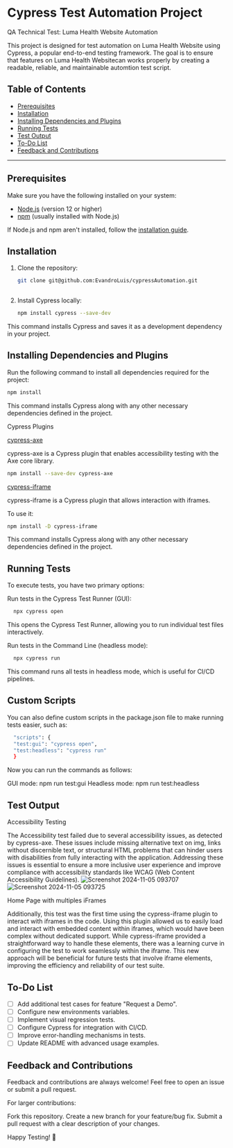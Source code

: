 # Cypress Test Automation Project

QA Technical Test: Luma Health Website Automation

This project is designed for test automation on Luma Health Website using Cypress, a popular end-to-end testing framework. The goal is to ensure that features on Luma Health Websitecan works properly by creating a readable, reliable, and maintainable automtion test script.



## Table of Contents

- [Prerequisites](#prerequisites)
- [Installation](#installation)
- [Installing Dependencies and Plugins](#installing-dependencies)
- [Running Tests](#running-tests)
- [Test Output](#test-output)
- [To-Do List](#to-do-list)
- [Feedback and Contributions](#feedback-and-contributions)

---

## Prerequisites

Make sure you have the following installed on your system:
- [Node.js](https://nodejs.org/) (version 12 or higher)
- [npm](https://www.npmjs.com/) (usually installed with Node.js)

If Node.js and npm aren't installed, follow the [installation guide](https://docs.npmjs.com/downloading-and-installing-node-js-and-npm).

## Installation

1. Clone the repository:
   ```bash
   git clone git@github.com:EvandroLuis/cypressAutomation.git
  
2. Install Cypress locally:
   ```bash
   npm install cypress --save-dev
   
This command installs Cypress and saves it as a development dependency in your project.


## Installing Dependencies and Plugins
Run the following command to install all dependencies required for the project:
   ```bash
  npm install
   ```

This command installs Cypress along with any other necessary dependencies defined in the project.

Cypress Plugins

[cypress-axe](https://www.npmjs.com/package/cypress-axe)

cypress-axe is a Cypress plugin that enables accessibility testing with the Axe core library.

   ```bash
  npm install --save-dev cypress-axe
   ```

[cypress-iframe](https://www.npmjs.com/package/cypress-iframe)

cypress-iframe is a Cypress plugin that allows interaction with iframes.

To use it:
   ```bash
  npm install -D cypress-iframe
  ```

This command installs Cypress along with any other necessary dependencies defined in the project.

## Running Tests
To execute tests, you have two primary options:

Run tests in the Cypress Test Runner (GUI):
```bash
  npx cypress open
```
This opens the Cypress Test Runner, allowing you to run individual test files interactively.

Run tests in the Command Line (headless mode):
```bash
  npx cypress run
```
This command runs all tests in headless mode, which is useful for CI/CD pipelines.

## Custom Scripts
You can also define custom scripts in the package.json file to make running tests easier, such as:
```bash
  "scripts": {
  "test:gui": "cypress open",
  "test:headless": "cypress run"
  }
```
Now you can run the commands as follows:

GUI mode: npm run test:gui
Headless mode: npm run test:headless
## Test Output

Accessibility Testing

The Accessibility test failed due to several accessibility issues, as detected by cypress-axe. These issues include missing alternative text on img, links without discernible text, or structural HTML problems that can hinder users with disabilities from fully interacting with the application. Addressing these issues is essential to ensure a more inclusive user experience and improve compliance with accessibility standards like WCAG (Web Content Accessibility Guidelines).
![Screenshot 2024-11-05 093707](https://github.com/user-attachments/assets/a860df0b-cb57-4c2d-955d-86437eaadf79)
![Screenshot 2024-11-05 093725](https://github.com/user-attachments/assets/e464109b-5538-451a-8aaa-cdfd0a316b6d)

Home Page with multiples iFrames

Additionally, this test was the first time using the cypress-iframe plugin to interact with iframes in the code. Using this plugin allowed us to easily load and interact with embedded content within iframes, which would have been complex without dedicated support. While cypress-iframe provided a straightforward way to handle these elements, there was a learning curve in configuring the test to work seamlessly within the iframe. This new approach will be beneficial for future tests that involve iframe elements, improving the efficiency and reliability of our test suite.

## To-Do List
 - [ ] Add additional test cases for feature "Request a Demo".
 - [ ] Configure new environments variables.
 - [ ] Implement visual regression tests.
 - [ ] Configure Cypress for integration with CI/CD.
 - [ ] Improve error-handling mechanisms in tests.
 - [ ] Update README with advanced usage examples.
 
## Feedback and Contributions
Feedback and contributions are always welcome! Feel free to open an issue or submit a pull request.

For larger contributions:

Fork this repository.
Create a new branch for your feature/bug fix.
Submit a pull request with a clear description of your changes.

Happy Testing! 🚀
